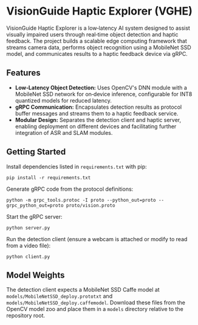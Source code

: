 # VisionGuide Haptic Explorer (VGHE)

VisionGuide Haptic Explorer is a low‑latency AI system designed to assist visually impaired users through real‑time object detection and haptic feedback. The project builds a scalable edge computing framework that streams camera data, performs object recognition using a MobileNet SSD model, and communicates results to a haptic feedback device via gRPC.

## Features

- **Low‑Latency Object Detection:** Uses OpenCV's DNN module with a MobileNet SSD network for on‑device inference, configurable for INT8 quantized models for reduced latency.
- **gRPC Communication:** Encapsulates detection results as protocol buffer messages and streams them to a haptic feedback service.
- **Modular Design:** Separates the detection client and haptic server, enabling deployment on different devices and facilitating further integration of ASR and SLAM modules.

## Getting Started

Install dependencies listed in `requirements.txt` with pip:

```
pip install -r requirements.txt
```

Generate gRPC code from the protocol definitions:

```
python -m grpc_tools.protoc -I proto --python_out=proto --grpc_python_out=proto proto/vision.proto
```

Start the gRPC server:

```
python server.py
```

Run the detection client (ensure a webcam is attached or modify to read from a video file):

```
python client.py
```

## Model Weights

The detection client expects a MobileNet SSD Caffe model at `models/MobileNetSSD_deploy.prototxt` and `models/MobileNetSSD_deploy.caffemodel`. Download these files from the OpenCV model zoo and place them in a `models` directory relative to the repository root.
